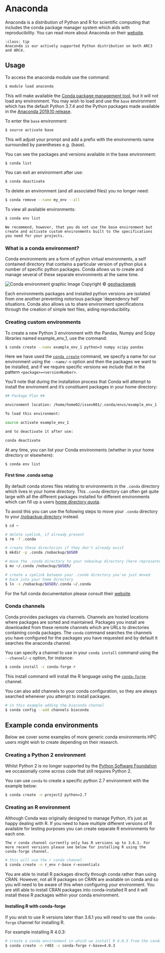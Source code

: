 # Anaconda

Anaconda is a distribution of Python and R for scientific computing that includes the conda package manager system which aids with reproducibility. You can read more about Anaconda on their [website](https://www.anaconda.com/products/individual).

```{admonition} Tip
:class: tip
Anaconda is our actively supported Python distribution on both ARC3 and ARC4.
```

## Usage

To access the anaconda module use the command:

```bash
$ module load anaconda
```

This will make available the [Conda package management tool](https://docs.conda.io/en/latest/), but it will not load any environment. You may wish to load and use the `base` environment which has the default Python 3.7.4 and the Python packages made available in the [Anaconda 2019.10 release](https://docs.anaconda.com/anaconda/reference/release-notes/#anaconda-2019-10-october-15-2019).

To enter the `base` environment:

```bash
$ source activate base
```

This will adjust your prompt and add a prefix with the environments name surrounded by parentheses e.g. (base).

You can see the packages and versions available in the base environment:

```bash
$ conda list
```

You can exit an environment after use:

```bash
$ conda deactivate
```

To delete an environment (and all associated files) you no longer need:

```bash
$ conda remove --name my_env --all
```

To view all available environments:

```bash
$ conda env list
```

```{note}
We recommend, however, that you do not use the base environment but create and activate custom environments built to the specifications you need for your projects.
```

### What is a conda environment?

Conda environments are a form of python virtual environments, a self contained directory that contains a particular version of python plus a number of specific python packages. Conda allows us to create and manage several of these separate environments at the same time.

![Conda environment graphic](../../assets/img/software/compilers/anaconda/conda-env2.jpg)
Image Copyright © [geohackweek](https://geohackweek.github.io/datasharing/01-conda-tutorial/)

Each environments packages and installed python versions are isolated from one another preventing notorious package 'dependency hell' situations. Conda also allows us to share environment specifications through the creation of simple text files, aiding reproducibility.

### Creating custom environments

To create a new Python 3 environment with the Pandas, Numpy and Scipy libraries named example_env_1, use the command:

```bash
$ conda create --name example_env_1 python=3 numpy scipy pandas
```

Here we have used the [`conda create`](https://docs.conda.io/projects/conda/en/latest/commands/create.html) command, we specify a name for our environment using the `--name/-n` option and then the packages we want to be installed, and if we require specific versions we include that in the pattern `<package>=<versionNumber>`.

You’ll note that during the installation process that Conda will attempt to install the enviroment and it’s constituent packages in your home directory:

```bash
## Package Plan ##

environment location: /home/home02/issev001/.conda/envs/example_env_1

To load this environment:

source activate example_env_1

and to deactivate it after use:

conda deactivate
```

At any time, you can list your Conda environments (whether in your home directory or elsewhere):

```bash
$ conda env list
```

#### First time .conda setup

By default conda stores files relating to environments in the `.conda` directory which lives in your home directory. This `.conda` directory can often get quite large with all the different packages installed for different environments which can fill up a users [home directory quota](../../getting_started/nobackup#HOME-directory).

To avoid this you can use the following steps to move your `.conda` directory to your [/nobackup directory](../../getting_started/nobackup) instead.

```bash
$ cd ~

# delete symlink, if already present
$ rm -f .conda

# create these directories if they don't already exist
$ mkdir -p .conda /nobackup/$USER

# move the .conda directory to your nobackup directory (here represented as $USER)
$ mv ~/.conda /nobackup/$USER/

# create a symlink between your .conda directory you've just moved
# back into your home directory
$ ln -s /nobackup/$USER/.conda ~/.conda
```

For the full conda documentation please consult their [website](https://docs.conda.io/projects/conda/en/latest/user-guide/tasks/manage-environments.html).

### Conda channels

Conda provides packages via channels. Channels are hosted locations where packages are sorted and maintained. Packages you install are downloaded from these remote channels which are URLs to directories containing conda packages. The `conda` command searches the channels you have configured for the packages you have requested and by default it searches the anaconda channel.

You can specify a channel to use in your `conda install` command using the `--channel/-c` option, for instance:

```bash
$ conda install -c conda-forge r
```

This install command will install the R language using the [`conda-forge`](https://conda-forge.org/) channel.

You can also add channels to your conda configuration, so they are always searched whenever you attempt to install packages.

```bash
# in this example adding the bioconda channel
$ conda config --add channels bioconda
```

## Example conda environments

Below we cover some examples of more generic conda environments HPC users might wish to create depending on their research.

### Creating a Python 2 environment

Whilst Python 2 is no longer supported by the [Python Software Foundation](https://www.python.org/doc/sunset-python-2/) we occasionally come across code that still requires Python 2.

You can use `conda` to create a specific python 2.7 environment with the example below:

```bash
$ conda create -n project2 python=2.7
```

### Creating an R environment

Although Conda was originally designed to manage Python, it’s just as happy dealing with R. If you need to have multiple different versions of R available for testing purposes you can create separate R environments for each one.

```{note}
The r conda channel currently only has R versions up to 3.6.1. For more recent versions please see below for installing R using the conda-forge channel.
```

```bash
# this will use the r conda channel
$ conda create -n r_env r-base r-essentials
```

You are able to install R packages directly through conda rather than using CRAN. However, not all R packages on CRAN are available on conda and so you will need to be aware of this when configuring your environment. You are still able to install CRAN packages into conda-installed R and it will install these R packages within your conda environment.

#### Installing R with conda-forge

If you wish to use R versions later than 3.6.1 you will need to use the `conda-forge` channel for installing R.

For example installing R 4.0.3:

```bash
# create a conda environment in which we install R 4.0.3 from the conda forge channel
$ conda create -n r403 -c conda-forge r-base=4.0.3
```
